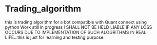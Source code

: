 # Trading_algorithm
this is trading algorithm for a bot compatible with Quant connect using python
Work still in progress 
I SHALL NOT BE HELD LIABLE IF ANY LOSS OCCURS DUE TO IMPLEMENTATION OF SUCH ALOGRITHMS IN REAL LIFE...this is just for learning and testing  purpose
